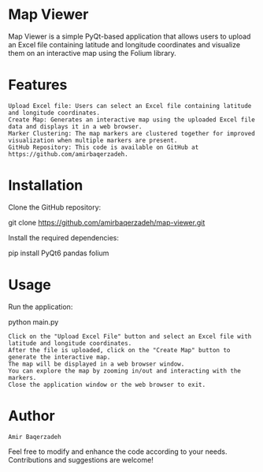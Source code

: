 # Map Viewer

Map Viewer is a simple PyQt-based application that allows users to upload an Excel file containing latitude and longitude coordinates and visualize them on an interactive map using the Folium library.

# Features

    Upload Excel file: Users can select an Excel file containing latitude and longitude coordinates.
    Create Map: Generates an interactive map using the uploaded Excel file data and displays it in a web browser.
    Marker Clustering: The map markers are clustered together for improved visualization when multiple markers are present.
    GitHub Repository: This code is available on GitHub at https://github.com/amirbaqerzadeh.

# Installation

Clone the GitHub repository:

git clone https://github.com/amirbaqerzadeh/map-viewer.git

Install the required dependencies:

pip install PyQt6 pandas folium

# Usage

Run the application:

python main.py

    Click on the "Upload Excel File" button and select an Excel file with latitude and longitude coordinates.
    After the file is uploaded, click on the "Create Map" button to generate the interactive map.
    The map will be displayed in a web browser window.
    You can explore the map by zooming in/out and interacting with the markers.
    Close the application window or the web browser to exit.


# Author

    Amir Baqerzadeh

Feel free to modify and enhance the code according to your needs. Contributions and suggestions are welcome!

